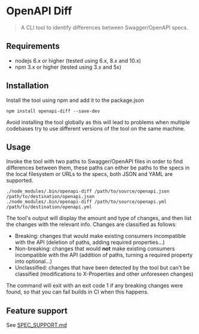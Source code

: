 # OpenAPI Diff
> A CLI tool to identify differences between Swagger/OpenAPI specs.

## Requirements
- nodejs 6.x or higher (tested using 6.x, 8.x and 10.x)
- npm 3.x or higher (tested using 3.x and 5x)

## Installation

Install the tool using npm and add it to the package.json
```
npm install openapi-diff --save-dev
```

Avoid installing the tool globally as this will lead to problems when multiple codebases try to use different versions
of the tool on the same machine.

## Usage
Invoke the tool with two paths to Swagger/OpenAPI files in order to find differences between them, these paths can
either be paths to the specs in the local filesystem or URLs to the specs, both JSON and YAML are supported.
```
./node_modules/.bin/openapi-diff /path/to/source/openapi.json /path/to/destination/openapi.json
./node_modules/.bin/openapi-diff /path/to/source/openapi.yml /path/to/destination/openapi.yml
```

The tool's output will display the amount and type of changes, and then list the changes with the relevant info.
Changes are classified as follows:

* Breaking: changes that would make existing consumers incompatible with the API (deletion of paths, adding required
properties...)
* Non-breaking: changes that would **not** make existing consumers incompatible with the API (addition of paths,
turning a required property into optional...)
* Unclassified: changes that have been detected by the tool but can't be classified (modifications to X-Properties and
other unforeseen changes)

The command will exit with an exit code 1 if any breaking changes were found, so that you can fail builds in CI when
this happens.

## Feature support
See [SPEC_SUPPORT.md](SPEC_SUPPORT.md)
